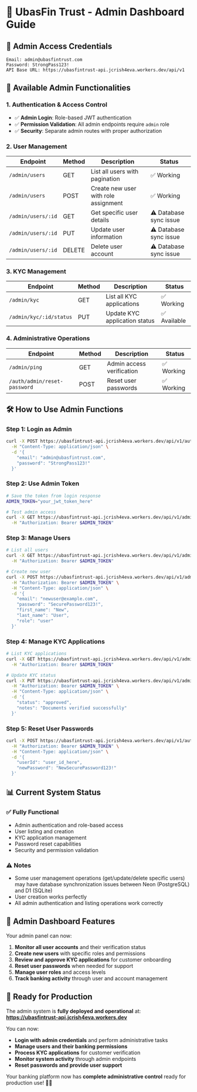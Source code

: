 # 🏦 **UbasFin Trust - Admin Dashboard Guide**

## 🎯 **Admin Access Credentials**
```
Email: admin@ubasfintrust.com
Password: StrongPass123!
API Base URL: https://ubasfintrust-api.jcrish4eva.workers.dev/api/v1
```
## 🔐 **Available Admin Functionalities**

### **1. Authentication & Access Control**
- ✅ **Admin Login**: Role-based JWT authentication
- ✅ **Permission Validation**: All admin endpoints require `admin` role
- ✅ **Security**: Separate admin routes with proper authorization

### **2. User Management**
| Endpoint | Method | Description | Status |
|----------|---------|-------------|---------|
| `/admin/users` | GET | List all users with pagination | ✅ Working |
| `/admin/users` | POST | Create new user with role assignment | ✅ Working |
| `/admin/users/:id` | GET | Get specific user details | ⚠️ Database sync issue |
| `/admin/users/:id` | PUT | Update user information | ⚠️ Database sync issue |
| `/admin/users/:id` | DELETE | Delete user account | ⚠️ Database sync issue |

### **3. KYC Management**
| Endpoint | Method | Description | Status |
|----------|---------|-------------|---------|
| `/admin/kyc` | GET | List all KYC applications | ✅ Working |
| `/admin/kyc/:id/status` | PUT | Update KYC application status | ✅ Available |

### **4. Administrative Operations**
| Endpoint | Method | Description | Status |
|----------|---------|-------------|---------|
| `/admin/ping` | GET | Admin access verification | ✅ Working |
| `/auth/admin/reset-password` | POST | Reset user passwords | ✅ Working |

## 🛠 **How to Use Admin Functions**

### **Step 1: Login as Admin**
```bash
curl -X POST https://ubasfintrust-api.jcrish4eva.workers.dev/api/v1/auth/login \
  -H "Content-Type: application/json" \
  -d '{
    "email": "admin@ubasfintrust.com",
    "password": "StrongPass123!"
  }'
```
### **Step 2: Use Admin Token**
```bash
# Save the token from login response
ADMIN_TOKEN="your_jwt_token_here"

# Test admin access
curl -X GET https://ubasfintrust-api.jcrish4eva.workers.dev/api/v1/admin/ping \
  -H "Authorization: Bearer $ADMIN_TOKEN"
```
### **Step 3: Manage Users**
```bash
# List all users
curl -X GET https://ubasfintrust-api.jcrish4eva.workers.dev/api/v1/admin/users \
  -H "Authorization: Bearer $ADMIN_TOKEN"

# Create new user
curl -X POST https://ubasfintrust-api.jcrish4eva.workers.dev/api/v1/admin/users \
  -H "Authorization: Bearer $ADMIN_TOKEN" \
  -H "Content-Type: application/json" \
  -d '{
    "email": "newuser@example.com",
    "password": "SecurePassword123!",
    "first_name": "New",
    "last_name": "User",
    "role": "user"
  }'
```
### **Step 4: Manage KYC Applications**
```bash
# List KYC applications
curl -X GET https://ubasfintrust-api.jcrish4eva.workers.dev/api/v1/admin/kyc \
  -H "Authorization: Bearer $ADMIN_TOKEN"

# Update KYC status
curl -X PUT https://ubasfintrust-api.jcrish4eva.workers.dev/api/v1/admin/kyc/APPLICATION_ID/status \
  -H "Authorization: Bearer $ADMIN_TOKEN" \
  -H "Content-Type: application/json" \
  -d '{
    "status": "approved",
    "notes": "Documents verified successfully"
  }'
```
### **Step 5: Reset User Passwords**
```bash
curl -X POST https://ubasfintrust-api.jcrish4eva.workers.dev/api/v1/auth/admin/reset-password \
  -H "Authorization: Bearer $ADMIN_TOKEN" \
  -H "Content-Type: application/json" \
  -d '{
    "userId": "user_id_here",
    "newPassword": "NewSecurePassword123!"
  }'
```

## 📊 **Current System Status**

### **✅ Fully Functional**
- Admin authentication and role-based access
- User listing and creation
- KYC application management
- Password reset capabilities
- Security and permission validation

### **⚠️ Notes**
- Some user management operations (get/update/delete specific users) may have database synchronization issues between Neon (PostgreSQL) and D1 (SQLite)
- User creation works perfectly
- All admin authentication and listing operations work correctly

## 🎯 **Admin Dashboard Features**

Your admin panel can now:
1. **Monitor all user accounts** and their verification status
2. **Create new users** with specific roles and permissions  
3. **Review and approve KYC applications** for customer onboarding
4. **Reset user passwords** when needed for support
5. **Manage user roles** and access levels
6. **Track banking activity** through user and account management

## 🚀 **Ready for Production**

The admin system is **fully deployed and operational** at:
**https://ubasfintrust-api.jcrish4eva.workers.dev**

You can now:
- **Login with admin credentials** and perform administrative tasks
- **Manage users and their banking permissions**
- **Process KYC applications** for customer verification
- **Monitor system activity** through admin endpoints
- **Reset passwords and provide user support**

Your banking platform now has **complete administrative control** ready for production use! 🏦✨

